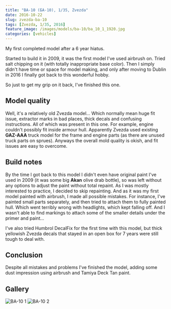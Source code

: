 ```yaml
---
title: "BA-10 (БА-10), 1/35, Zvezda"
date: 2016-10-22
slug: zvezda-ba-10
tags: [Zvezda, 1/35, 2016]
feature_image: /images/models/ba-10/ba_10_1_1920.jpg
categories: [vehicles]
---
```


My first completed model after a 6 year hiatus.

Started to build it in 2009, it was the first model I've used airbrush on. Tried salt chipping on it (with totally inappropriate base color).
Then I simply didn't have time or space for model making, and only after moving to Dublin in 2016 I finally got back to this wonderful hobby.

So just to get my grip on it back, I've finished this one.

## Model quality

Well, it's a relatively old Zvezda model... Which normally mean huge fit issue, extractor marks in bad places, thick decals and confusing instructions. All of which was present in this one.
For example, engine couldn't possibly fit inside armour hull. Apparently Zvezda used existing **GAZ-AAA**
truck model for the frame and engine parts (as there are unused truck parts on sprues). Anyways the overall mold quality is okish, and fit issues are easy to overcome.

## Build notes

By the time I got back to this model I didn't even have original paint I've used in 2009
(it was some big **Akan** olive drab bottle), so was left without any options to adjust the paint without total repaint.
As I was mostly interested to practice, I decided to skip repainting.
And as it was my first model painted with airbrush, I made all possible mistakes.
For instance, I've painted small parts separately, and then tried to attach them to fully painted hull.
Which went terribly wrong with headlights, which kept falling off. And I wasn't able to find markings to attach some of the smaller details under the primer and paint...

I've also tried Humbrol DecalFix for the first time with this model, but thick yellowish Zvezda decals that stayed in an open box for 7 years were still tough to deal with.

## Conclusion

Despite all mistakes and problems I've finished the model, adding some dust impression using airbrush and Tamiya Deck Tan paint.

## Gallery

![BA-10 1](/images/models/ba-10/ba_10_1_1920.jpg)
![BA-10 2](/images/models/ba-10/ba_10_2_1920.jpg)
